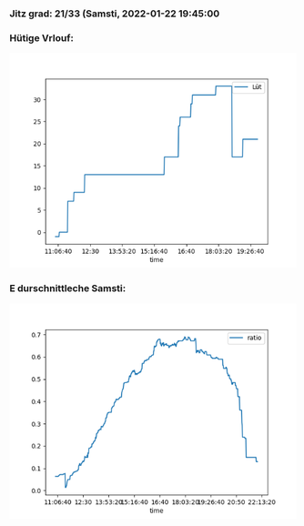 ### Jitz grad: 21/33 (Samsti, 2022-01-22 19:45:00

### Hütige Vrlouf:
![Graph](Today.png)

### E durschnittleche Samsti:
![Graph](Samsti.png)
